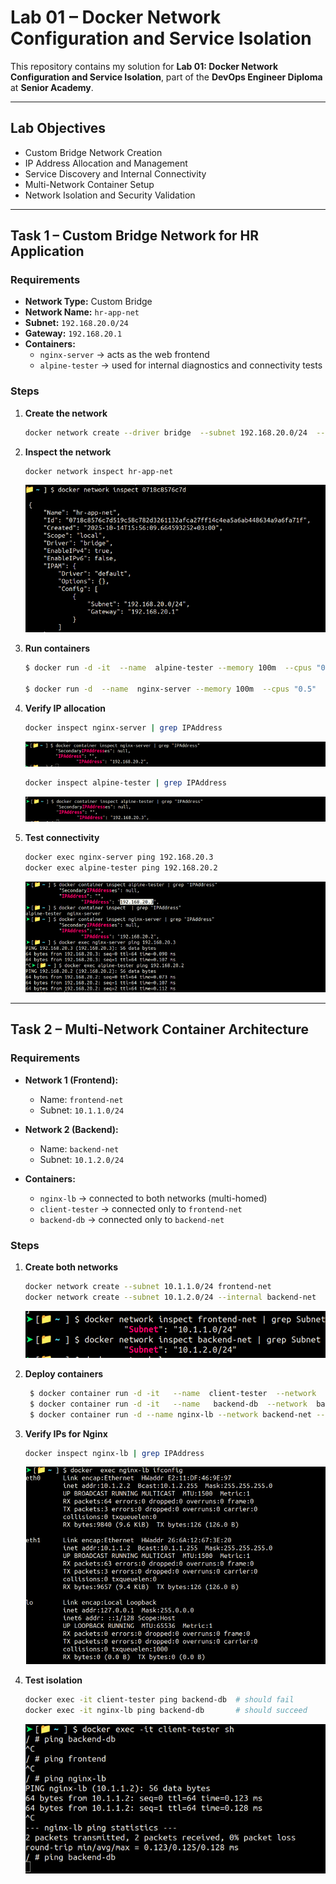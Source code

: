 
# Lab 01 – Docker Network Configuration and Service Isolation

This repository contains my solution for **Lab 01: Docker Network Configuration and Service Isolation**, part of the **DevOps Engineer Diploma** at **Senior Academy**.

---

## Lab Objectives

- Custom Bridge Network Creation  
- IP Address Allocation and Management  
- Service Discovery and Internal Connectivity  
- Multi-Network Container Setup  
- Network Isolation and Security Validation  

---

## Task 1 – Custom Bridge Network for HR Application

### Requirements
- **Network Type:** Custom Bridge  
- **Network Name:** `hr-app-net`  
- **Subnet:** `192.168.20.0/24`  
- **Gateway:** `192.168.20.1`  
- **Containers:**
  - `nginx-server` → acts as the web frontend
  - `alpine-tester` → used for internal diagnostics and connectivity tests

### Steps
1. **Create the network**
   ```bash
   docker network create --driver bridge  --subnet 192.168.20.0/24  --gateway 192.168.20.1 hr-app-net
   ```

2. **Inspect the network**

   ```bash
   docker network inspect hr-app-net
   ```

   ![inspection for hr-app-net](../images/lab1/inspection%20for%20hr-app-net.png)


3. **Run containers**

   ```bash
   $ docker run -d -it  --name  alpine-tester --memory 100m  --cpus "0.5"  --network hr-app-net --entrypoint sh  alpine:latest

   $ docker run -d  --name  nginx-server --memory 100m  --cpus "0.5"  --network hr-app-net --entrypoint "sh"  nginx:alpine
   ```

4. **Verify IP allocation**

   ```bash
   docker inspect nginx-server | grep IPAddress
   ```
   ![inspection nginx-server](../images/lab1/inspection%20nginx-server.png)
   
   
   ```bash
   docker inspect alpine-tester | grep IPAddress
   ```
   ![inspection alpine-tester](../images/lab1/inspection%20alpine-tester.png)

5. **Test connectivity**

   ```bash
   docker exec nginx-server ping 192.168.20.3
   docker exec alpine-tester ping 192.168.20.2
   ```
   ![Pinging Pong](../images/lab1/Ping%20pong%20task1%20.png)

--- 

## Task 2 – Multi-Network Container Architecture

### Requirements

* **Network 1 (Frontend):**

  * Name: `frontend-net`
  * Subnet: `10.1.1.0/24`
* **Network 2 (Backend):**

  * Name: `backend-net`
  * Subnet: `10.1.2.0/24`
* **Containers:**

  * `nginx-lb` → connected to both networks (multi-homed)
  * `client-tester` → connected only to `frontend-net`
  * `backend-db` → connected only to `backend-net`

###  Steps

1. **Create both networks**

   ```bash
   docker network create --subnet 10.1.1.0/24 frontend-net
   docker network create --subnet 10.1.2.0/24 --internal backend-net
   ```
   ![inspection frontend and backend](../images/lab1/inspection%20frontend%20and%20backend.png)

2. **Deploy containers**

   ```bash
    $ docker container run -d -it   --name  client-tester  --network  frontend-net  alpine:latest
    $ docker container run -d -it   --name   backend-db  --network  backend-net  alpine:latest
    $ docker container run -d --name nginx-lb --network backend-net --network  frontend-net  nginx:alpine
   ```
3. **Verify IPs for Nginx**

   ```bash
   docker inspect nginx-lb | grep IPAddress
   ```
   ![inspection Nginx](../images/lab1/inspection%20Nginx.png)

4. **Test isolation**

   ```bash
   docker exec -it client-tester ping backend-db  # should fail
   docker exec -it nginx-lb ping backend-db       # should succeed
   ```
   ![Ping Pong ](../images/lab1/Ping%20pong%20task%202%20.png)


